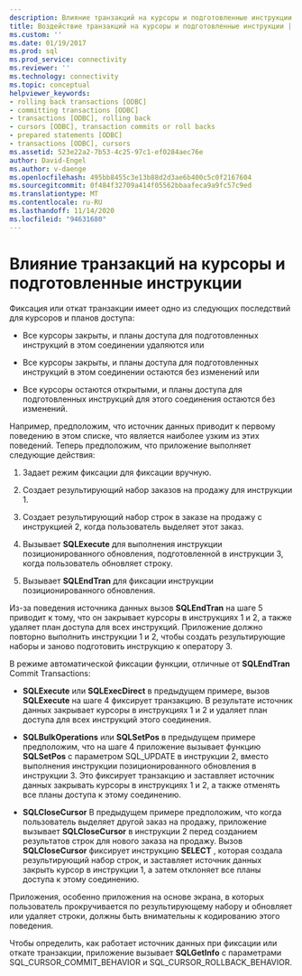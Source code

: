 ```yaml
---
description: Влияние транзакций на курсоры и подготовленные инструкции
title: Воздействие транзакций на курсоры и подготовленные инструкции | Документация Майкрософт
ms.custom: ''
ms.date: 01/19/2017
ms.prod: sql
ms.prod_service: connectivity
ms.reviewer: ''
ms.technology: connectivity
ms.topic: conceptual
helpviewer_keywords:
- rolling back transactions [ODBC]
- committing transactions [ODBC]
- transactions [ODBC], rolling back
- cursors [ODBC], transaction commits or roll backs
- prepared statements [ODBC]
- transactions [ODBC], cursors
ms.assetid: 523e22a2-7b53-4c25-97c1-ef0284aec76e
author: David-Engel
ms.author: v-daenge
ms.openlocfilehash: 495bb8455c3e13b88d2d3ae6b400c5c0f2167604
ms.sourcegitcommit: 0f484f32709a414f05562bbaafeca9a9fc57c9ed
ms.translationtype: MT
ms.contentlocale: ru-RU
ms.lasthandoff: 11/14/2020
ms.locfileid: "94631680"
---
```

# <a name="effect-of-transactions-on-cursors-and-prepared-statements"></a>Влияние транзакций на курсоры и подготовленные инструкции
Фиксация или откат транзакции имеет одно из следующих последствий для курсоров и планов доступа:  
  
-   Все курсоры закрыты, и планы доступа для подготовленных инструкций в этом соединении удаляются или  
  
-   Все курсоры закрыты, и планы доступа для подготовленных инструкций в этом соединении остаются без изменений или 
  
-   Все курсоры остаются открытыми, и планы доступа для подготовленных инструкций для этого соединения остаются без изменений.  
  
 Например, предположим, что источник данных приводит к первому поведению в этом списке, что является наиболее узким из этих поведений. Теперь предположим, что приложение выполняет следующие действия:  
  
1.  Задает режим фиксации для фиксации вручную.  
  
2.  Создает результирующий набор заказов на продажу для инструкции 1.  
  
3.  Создает результирующий набор строк в заказе на продажу с инструкцией 2, когда пользователь выделяет этот заказ.  
  
4.  Вызывает **SQLExecute** для выполнения инструкции позиционированного обновления, подготовленной в инструкции 3, когда пользователь обновляет строку.  
  
5.  Вызывает **SQLEndTran** для фиксации инструкции позиционированного обновления.  
  
 Из-за поведения источника данных вызов **SQLEndTran** на шаге 5 приводит к тому, что он закрывает курсоры в инструкциях 1 и 2, а также удаляет план доступа для всех инструкций. Приложение должно повторно выполнить инструкции 1 и 2, чтобы создать результирующие наборы и заново подготовить инструкцию к оператору 3.  
  
 В режиме автоматической фиксации функции, отличные от **SQLEndTran** Commit Transactions:  
  
-   **SQLExecute** или **SQLExecDirect** в предыдущем примере, вызов **SQLExecute** на шаге 4 фиксирует транзакцию. В результате источник данных закрывает курсоры в инструкциях 1 и 2 и удаляет план доступа для всех инструкций этого соединения.  
  
-   **SQLBulkOperations** или **SQLSetPos** в предыдущем примере предположим, что на шаге 4 приложение вызывает функцию **SQLSetPos** с параметром SQL_UPDATE в инструкции 2, вместо выполнения инструкции позиционированного обновления в инструкции 3. Это фиксирует транзакцию и заставляет источник данных закрывать курсоры в инструкциях 1 и 2, а также отменять все планы доступа к этому соединению.  
  
-   **SQLCloseCursor** В предыдущем примере предположим, что когда пользователь выделяет другой заказ на продажу, приложение вызывает **SQLCloseCursor** в инструкции 2 перед созданием результатов строк для нового заказа на продажу. Вызов **SQLCloseCursor** фиксирует инструкцию **SELECT** , которая создала результирующий набор строк, и заставляет источник данных закрыть курсор в инструкции 1, а затем отклоняет все планы доступа к этому соединению.  
  
 Приложения, особенно приложения на основе экрана, в которых пользователь прокручивается по результирующему набору и обновляет или удаляет строки, должны быть внимательны к кодированию этого поведения.  
  
 Чтобы определить, как работает источник данных при фиксации или откате транзакции, приложение вызывает **SQLGetInfo** с параметрами SQL_CURSOR_COMMIT_BEHAVIOR и SQL_CURSOR_ROLLBACK_BEHAVIOR.
